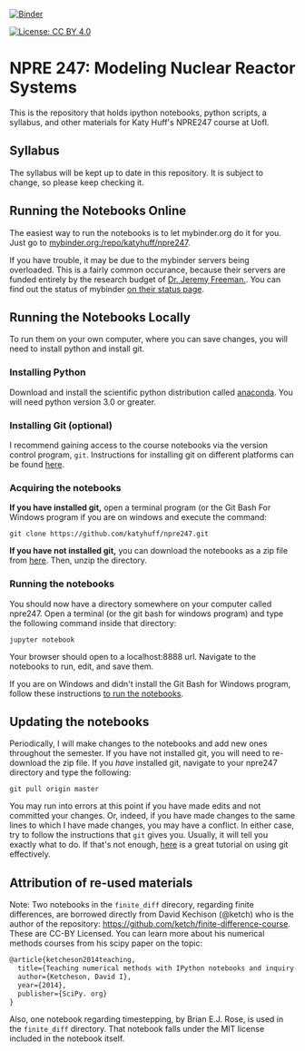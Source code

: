 
[![Binder](http://mybinder.org/badge.svg)](https://mybinder.org/v2/gh/katyhuff/npre247/master)


[![License: CC BY 4.0](https://licensebuttons.net/l/by/4.0/80x15.png)](http://creativecommons.org/licenses/by/4.0/)

# NPRE 247: Modeling Nuclear Reactor Systems

This is the repository that holds ipython notebooks, python scripts, a 
syllabus, and other materials for Katy Huff's NPRE247 course at UofI. 


## Syllabus

The syllabus will be kept up to date in this repository. It is subject to 
change, so please keep checking it.

## Running the Notebooks Online

The easiest way to run the notebooks is to let mybinder.org do it for you. Just 
go to 
[mybinder.org:/repo/katyhuff/npre247](http://mybinder.org:/repo/katyhuff/npre247). 

If you have trouble, it may be due to the mybinder servers being overloaded. 
This is a fairly common occurance, because their servers are funded entirely by 
the research budget of [Dr. Jeremy Freeman.](http://thefreemanlab.com/).
You can find out the status of mybinder [on their status 
page](http://mybinder.org/status).

## Running the Notebooks Locally

To run them on your own computer, where you can save changes, you will need to
install python and install git.

### Installing Python
 
Download and install the scientific python distribution called
[anaconda](https://www.continuum.io/downloads). You will need python version
3.0 or greater. 

### Installing Git (optional)

I recommend gaining access to the course notebooks via the version control
program, `git`. Instructions for installing git on different platforms can be
found [here](https://git-scm.com/book/en/v2/Getting-Started-Installing-Git).

### Acquiring the notebooks

**If you have installed git,** open a terminal program (or the Git Bash For Windows
program if you are on windows and execute the command:

```
git clone https://github.com/katyhuff/npre247.git
```

**If you have not installed git,** you can download the notebooks as a zip file
from [here](https://github.com/katyhuff/npre247/archive/master.zip). Then,
unzip the directory. 


### Running the notebooks 


You should now have a directory somewhere on your computer called npre247. Open
a terminal (or the git bash for windows program) and type the following command inside that directory:

```
jupyter notebook
```

Your browser should open to a localhost:8888 url. Navigate to the notebooks to
run, edit, and save them.

If you are on Windows and didn't install the Git Bash for Windows program,
follow these instructions [to run the
notebooks](http://jupyter-notebook-beginner-guide.readthedocs.io/en/latest/execute.html).


## Updating the notebooks

Periodically, I will make changes to the notebooks and add new ones throughout
the semester. If you have not installed git, you will need to re-download the
zip file. If you *have* installed git, navigate to your npre247 directory and
type the following:

```
git pull origin master
```

You may run into errors at this point if you have made edits and not committed
your changes.  Or, indeed, if you have made changes to the same lines to which
I have made changes, you may have a conflict. In either case, try to follow the
instructions that `git` gives you. Usually, it will tell you exactly what to
do.  If that's not enough, [here](http://swcarpentry.github.io/git-novice/) is
a great tutorial on using git effectively.


## Attribution of re-used materials

Note: Two notebooks in the `finite_diff` direcory, regarding finite 
differences, are borrowed directly from David Kechison (@ketch) who is the 
author of the repository: https://github.com/ketch/finite-difference-course. 
These are CC-BY Licensed.  You can learn more about his numerical methods 
courses from his scipy paper on the topic:

```latex
@article{ketcheson2014teaching,
  title={Teaching numerical methods with IPython notebooks and inquiry-based learning},
  author={Ketcheson, David I},
  year={2014},
  publisher={SciPy. org}
}
```

Also, one notebook regarding timestepping, by Brian E.J. Rose, is used in the 
`finite_diff` directory. That notebook falls under the MIT license included in 
the notebook itself.

